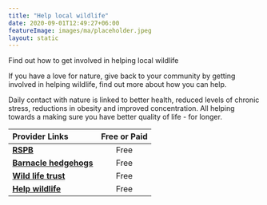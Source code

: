 ```yaml
---
title: "Help local wildlife"
date: 2020-09-01T12:49:27+06:00
featureImage: images/ma/placeholder.jpeg
layout: static
---
```


Find out how to get involved in helping local wildlife

If you have a love for nature, give back to your community by getting involved in helping wildlife, find out more about how you can help.

Daily contact with nature is linked to better health, reduced levels of chronic stress, reductions in obesity and improved concentration. All helping towards a making sure you have better quality of life - for longer.

| Provider Links      | Free or Paid  |  
| :-----------          | :--------------:      |  
| [**RSPB**](https://www.rspb.org.uk/birds-and-wildlife/natures-home-magazine/birds-and-wildlife-articles/food-chains/wildlife-habitats/) | Free | 
| [**Barnacle hedgehogs**](https://www.barnaclehedgehogs.co.uk/fostering.html) | Free | 
| [**Wild life trust**](https://www.wildlifetrusts.org/cy/actions) | Free | 
| [**Help wildlife**](https://helpwildlife.co.uk/about-us/get-involved/) | Free | 
  

<br/><br/>






